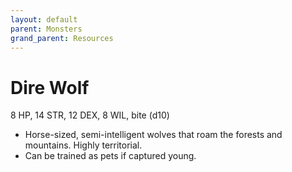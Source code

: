 ```yaml
---
layout: default
parent: Monsters
grand_parent: Resources
---
```


# Dire Wolf

8 HP, 14 STR, 12 DEX, 8 WIL, bite (d10)

- Horse-sized, semi-intelligent wolves that roam the forests and mountains. Highly territorial.
- Can be trained as pets if captured young. 